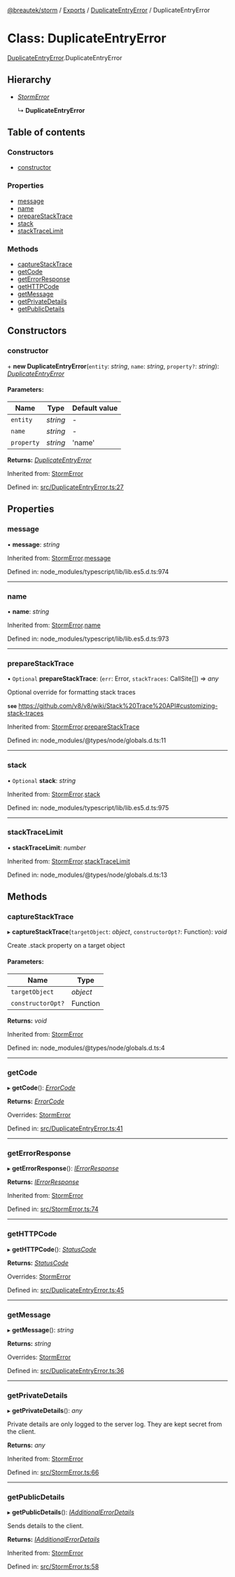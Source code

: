 [@breautek/storm](../README.md) / [Exports](../modules.md) / [DuplicateEntryError](../modules/duplicateentryerror.md) / DuplicateEntryError

# Class: DuplicateEntryError

[DuplicateEntryError](../modules/duplicateentryerror.md).DuplicateEntryError

## Hierarchy

* [*StormError*](stormerror.stormerror-1.md)

  ↳ **DuplicateEntryError**

## Table of contents

### Constructors

- [constructor](duplicateentryerror.duplicateentryerror-1.md#constructor)

### Properties

- [message](duplicateentryerror.duplicateentryerror-1.md#message)
- [name](duplicateentryerror.duplicateentryerror-1.md#name)
- [prepareStackTrace](duplicateentryerror.duplicateentryerror-1.md#preparestacktrace)
- [stack](duplicateentryerror.duplicateentryerror-1.md#stack)
- [stackTraceLimit](duplicateentryerror.duplicateentryerror-1.md#stacktracelimit)

### Methods

- [captureStackTrace](duplicateentryerror.duplicateentryerror-1.md#capturestacktrace)
- [getCode](duplicateentryerror.duplicateentryerror-1.md#getcode)
- [getErrorResponse](duplicateentryerror.duplicateentryerror-1.md#geterrorresponse)
- [getHTTPCode](duplicateentryerror.duplicateentryerror-1.md#gethttpcode)
- [getMessage](duplicateentryerror.duplicateentryerror-1.md#getmessage)
- [getPrivateDetails](duplicateentryerror.duplicateentryerror-1.md#getprivatedetails)
- [getPublicDetails](duplicateentryerror.duplicateentryerror-1.md#getpublicdetails)

## Constructors

### constructor

\+ **new DuplicateEntryError**(`entity`: *string*, `name`: *string*, `property?`: *string*): [*DuplicateEntryError*](duplicateentryerror.duplicateentryerror-1.md)

#### Parameters:

Name | Type | Default value |
------ | ------ | ------ |
`entity` | *string* | - |
`name` | *string* | - |
`property` | *string* | 'name' |

**Returns:** [*DuplicateEntryError*](duplicateentryerror.duplicateentryerror-1.md)

Inherited from: [StormError](stormerror.stormerror-1.md)

Defined in: [src/DuplicateEntryError.ts:27](https://github.com/breautek/storm/blob/0d2af7e/src/DuplicateEntryError.ts#L27)

## Properties

### message

• **message**: *string*

Inherited from: [StormError](stormerror.stormerror-1.md).[message](stormerror.stormerror-1.md#message)

Defined in: node_modules/typescript/lib/lib.es5.d.ts:974

___

### name

• **name**: *string*

Inherited from: [StormError](stormerror.stormerror-1.md).[name](stormerror.stormerror-1.md#name)

Defined in: node_modules/typescript/lib/lib.es5.d.ts:973

___

### prepareStackTrace

• `Optional` **prepareStackTrace**: (`err`: Error, `stackTraces`: CallSite[]) => *any*

Optional override for formatting stack traces

**`see`** https://github.com/v8/v8/wiki/Stack%20Trace%20API#customizing-stack-traces

Inherited from: [StormError](stormerror.stormerror-1.md).[prepareStackTrace](stormerror.stormerror-1.md#preparestacktrace)

Defined in: node_modules/@types/node/globals.d.ts:11

___

### stack

• `Optional` **stack**: *string*

Inherited from: [StormError](stormerror.stormerror-1.md).[stack](stormerror.stormerror-1.md#stack)

Defined in: node_modules/typescript/lib/lib.es5.d.ts:975

___

### stackTraceLimit

• **stackTraceLimit**: *number*

Inherited from: [StormError](stormerror.stormerror-1.md).[stackTraceLimit](stormerror.stormerror-1.md#stacktracelimit)

Defined in: node_modules/@types/node/globals.d.ts:13

## Methods

### captureStackTrace

▸ **captureStackTrace**(`targetObject`: *object*, `constructorOpt?`: Function): *void*

Create .stack property on a target object

#### Parameters:

Name | Type |
------ | ------ |
`targetObject` | *object* |
`constructorOpt?` | Function |

**Returns:** *void*

Inherited from: [StormError](stormerror.stormerror-1.md)

Defined in: node_modules/@types/node/globals.d.ts:4

___

### getCode

▸ **getCode**(): [*ErrorCode*](../enums/errorcode.errorcode-1.md)

**Returns:** [*ErrorCode*](../enums/errorcode.errorcode-1.md)

Overrides: [StormError](stormerror.stormerror-1.md)

Defined in: [src/DuplicateEntryError.ts:41](https://github.com/breautek/storm/blob/0d2af7e/src/DuplicateEntryError.ts#L41)

___

### getErrorResponse

▸ **getErrorResponse**(): [*IErrorResponse*](../interfaces/stormerror.ierrorresponse.md)

**Returns:** [*IErrorResponse*](../interfaces/stormerror.ierrorresponse.md)

Inherited from: [StormError](stormerror.stormerror-1.md)

Defined in: [src/StormError.ts:74](https://github.com/breautek/storm/blob/0d2af7e/src/StormError.ts#L74)

___

### getHTTPCode

▸ **getHTTPCode**(): [*StatusCode*](../enums/statuscode.statuscode-1.md)

**Returns:** [*StatusCode*](../enums/statuscode.statuscode-1.md)

Overrides: [StormError](stormerror.stormerror-1.md)

Defined in: [src/DuplicateEntryError.ts:45](https://github.com/breautek/storm/blob/0d2af7e/src/DuplicateEntryError.ts#L45)

___

### getMessage

▸ **getMessage**(): *string*

**Returns:** *string*

Overrides: [StormError](stormerror.stormerror-1.md)

Defined in: [src/DuplicateEntryError.ts:36](https://github.com/breautek/storm/blob/0d2af7e/src/DuplicateEntryError.ts#L36)

___

### getPrivateDetails

▸ **getPrivateDetails**(): *any*

Private details are only logged to the server log.
They are kept secret from the client.

**Returns:** *any*

Inherited from: [StormError](stormerror.stormerror-1.md)

Defined in: [src/StormError.ts:66](https://github.com/breautek/storm/blob/0d2af7e/src/StormError.ts#L66)

___

### getPublicDetails

▸ **getPublicDetails**(): [*IAdditionalErrorDetails*](../interfaces/stormerror.iadditionalerrordetails.md)

Sends details to the client.

**Returns:** [*IAdditionalErrorDetails*](../interfaces/stormerror.iadditionalerrordetails.md)

Inherited from: [StormError](stormerror.stormerror-1.md)

Defined in: [src/StormError.ts:58](https://github.com/breautek/storm/blob/0d2af7e/src/StormError.ts#L58)
